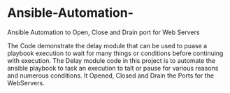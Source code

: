 # Ansible-Automation-
Ansible Automation to Open, Close and Drain port for Web Servers

The Code demonstrate the delay module that can be used to puase a playbook execution to wait for many things or conditions before continuing with execution. The Delay module code in this project is to automate the ansible playbook to task an execution to talt or pause for various reasons and numerous conditions. It Opened, Closed and Drain the Ports for the WebServers.
